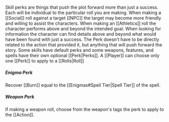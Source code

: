 Skill perks are things that push the plot forward more than just a success. Each will be individual to the particular roll you are making. When making a [[Social]] roll against a target [[NPC]] the target may become more friendly and willing to assist the characters. When making an [[Athletics]] roll the character performs above and beyond the intended goal. When looking for information the character can find details above and beyond what would have been found with just a success. The Perk doesn't have to be directly related to the action that provided it, but anything that will push forward the story. Some skills have default perks and some weapons, features, and spells have their own optional [[Perk|Perks]]. A [[Player]] can choose only one [[Perk]] to apply to a [[Rolls|Roll]]

##### Enigma Perk
Recover [[Burn]] equal to the [[Enigmas#Spell Tier|Spell Tier]] of the spell.

##### Weapon Perk
If making a weapon roll, choose from the weapon's tags the perk to apply to the [[Action]]. 
